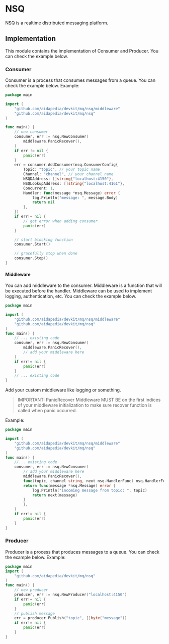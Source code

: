# NSQ

NSQ is a realtime distributed messaging platform.

## Implementation
This module contains the implementation of Consumer and Producer. You can check the example below.

### Consumer
Consumer is a process that consumes messages from a queue. You can check the example below.
Example:
```go
package main

import (
    "github.com/aidapedia/devkit/mq/nsq/middleware"
    "github.com/aidapedia/devkit/mq/nsq"
)

func main() {
    // new consumer
    consumer, err := nsq.NewConsumer(
        middleware.PanicRecover(),
    )
    if err != nil {
        panic(err)
    }
    err = consumer.AddConsumer(nsq.ConsumerConfig{
        Topic: "topic", // your topic name
        Channel: "channel", // your channel name
        NSQDAddress: []string{"localhost:4150"},
        NSQLookupAddress: []string{"localhost:4161"},
        Concurrent: 1,
        Handler: func(message *nsq.Message) error {
            log.Println("message: ", message.Body)
            return nil
        },
    })
    if err!= nil {
        // got error when adding consumer
        panic(err)
    }

    // start blocking function
    consumer.Start()

    // gracefully stop when done
    consumer.Stop()
}
```

#### Middleware
You can add middleware to the consumer. Middleware is a function that will be executed before the handler. Middleware can be used to implement logging, authentication, etc. You can check the example below.

```go
package main

import (
    "github.com/aidapedia/devkit/mq/nsq/middleware"
    "github.com/aidapedia/devkit/mq/nsq"
)
func main() {
    // ... existing code
    consumer, err := nsq.NewConsumer(
        middleware.PanicRecover(),
        // add your middleware here
    )
    if err!= nil {
        panic(err)
    }
    // ... existing code
}
```

Add your custom middleware like logging or something. 

> IMPORTANT: PanicRecover Middleware MUST BE on the first indices of your middleware initialization to make sure recover function is called when panic occurred.

Example:
```go
package main

import (
    "github.com/aidapedia/devkit/mq/nsq/middleware"
    "github.com/aidapedia/devkit/mq/nsq"
)
func main() {
    //... existing code
    consumer, err := nsq.NewConsumer(
        // add your middleware here
        middleware.PanicRecover(),
        func(topic, channel string, next nsq.HandlerFunc) nsq.HandlerFunc {
		return func(message *nsq.Message) error {
			log.Println("incoming message from topic: ", topic)
			return next(message)
		}
	    },
    )
    if err!= nil {
        panic(err)
    }
}
```

### Producer
Producer is a process that produces messages to a queue. You can check the example below.
Example:
```go
package main
import (
    "github.com/aidapedia/devkit/mq/nsq"
)
func main() {
    // new producer
    producer, err := nsq.NewProducer("localhost:4150")
    if err!= nil {
        panic(err)
    }
    // publish message
    err = producer.Publish("topic", []byte("message"))
    if err!= nil {
        panic(err)
    }
}
```